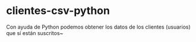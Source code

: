 # clientes-csv-python
Con ayuda de Python podemos obtener los datos de los clientes (usuarios) que sí están suscritos~
